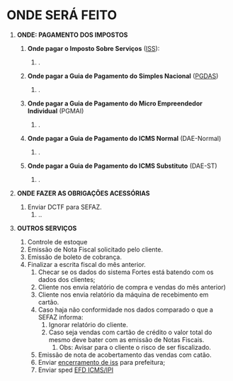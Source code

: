 # ONDE SERÁ FEITO

 1. <span id=id_pg_impostos></span> **ONDE: PAGAMENTO DOS IMPOSTOS**

    1. <span id=id_iss></span> **Onde pagar o Imposto Sobre Serviços** ([ISS](https://iss.fortaleza.ce.gov.br/grpfor/login.seam?cid=265817)):
       1. .

    2. <span id=id_pg_das></span> **Onde pagar a Guia de Pagamento do Simples Nacional** ([PGDAS](http://www8.receita.fazenda.gov.br/SimplesNacional/Servicos/Grupo.aspx?grp=t&area=1))
       1. .

    3. <span id=id_pg_mai></span> **Onde pagar a Guia de Pagamento do Micro Empreendedor Individual** (PGMAI)
       1. .

    4. <span id=id_dae_normal></span>**Onde pagar a Guia de Pagamento do ICMS Normal** (DAE-Normal)
       1. .

    5. <span id=id_dae_st></span>**Onde pagar a Guia de Pagamento do ICMS Substituto** (DAE-ST)
       1. .

 2. <span id=id_obr_acessorias></span>**ONDE FAZER AS OBRIGAÇÕES ACESSÓRIAS**
    1. Enviar DCTF para SEFAZ.
       1. ..

 3. <span id=id_outros></span>**OUTROS SERVIÇOS**
    1. Controle de estoque
    2. Emissão de Nota Fiscal solicitado pelo cliente.
    3. Emissão de boleto de cobrança.
    4. Finalizar a escrita fiscal do mês anterior.
       1. Checar se os dados do sistema Fortes está batendo com os dados dos clientes;
       2. Cliente nos envia relatório de compra e vendas do mês anterior)
       3. Cliente nos envia relatório da máquina de recebimento em cartão.
       4. Caso haja não conformidade nos dados comparado o que a SEFAZ informa:
          1. Ignorar relatório do cliente.
          2. Caso seja vendas com cartão de crédito o valor total do mesmo deve bater com as emissão de Notas Fiscais.
             1. Obs: Avisar para o cliente o risco de ser fiscalizado.
       5. Emissão de nota de acobertamento das vendas com catão.
       6. Enviar [encerramento de iss](https://iss.fortaleza.ce.gov.br/grpfor/login.seam?cid=373082) para prefeitura;
       7. Enviar sped [EFD ICMS/IPI](http://sped.rfb.gov.br/projeto/show/274)
